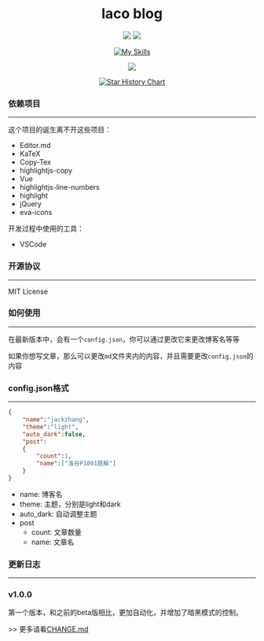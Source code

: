 <div align="center">

# laco blog

![](https://img.shields.io/github/forks/jackzhang2013/temp?style=flat) ![](https://img.shields.io/github/stars/jackzhang2013/temp?style=flat)

[![My Skills](https://skillicons.dev/icons?i=js,html,css,jquery,vue,vscode&theme=dark)](https://skillicons.dev)

![](https://stats.deeptrain.net/repo/jackzhang2013/temp/?theme=dark)

<a href="https://star-history.com/#jackzhang2013/temp&Date">
 <picture>
   <source media="(prefers-color-scheme: dark)" srcset="https://api.star-history.com/svg?repos=jackzhang2013/temp&type=Date&theme=dark" />
   <source media="(prefers-color-scheme: light)" srcset="https://api.star-history.com/svg?repos=jackzhang2013/temp&type=Date" />
   <img alt="Star History Chart" src="https://api.star-history.com/svg?repos=jackzhang2013/temp&type=Date" />
 </picture>
</a>

</div>

### 依赖项目

---

这个项目的诞生离不开这些项目：

- Editor.md
- KaTeX
- Copy-Tex
- highlightjs-copy
- Vue
- highlightjs-line-numbers
- highlight
- jQuery
- eva-icons

开发过程中使用的工具：

- VSCode

### 开源协议

---

MIT License

### 如何使用

---

在最新版本中，会有一个`config.json`，你可以通过更改它来更改博客名等等

如果你想写文章，那么可以更改`md`文件夹内的内容，并且需要更改`config.json`的内容

### config.json格式

---

```json
{
    "name":"jackzhang",
    "theme":"light",
    "auto_dark":false,
    "post":
    {
        "count":1,
        "name":["洛谷P1001题解"]
    }
}
```
- name: 博客名
- theme: 主题，分别是light和dark
- auto_dark: 自动调整主题
- post
    - count: 文章数量
    - name: 文章名

### 更新日志

---

### v1.0.0
第一个版本，和之前的beta版相比，更加自动化，并增加了暗黑模式的控制。

\>\> 更多请看[CHANGE.md](CHANGE.md)
